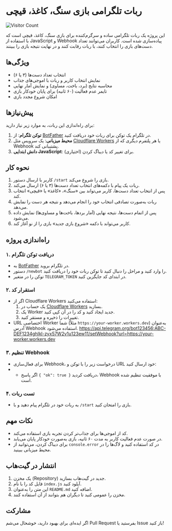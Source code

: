 # ربات تلگرامی بازی سنگ، کاغذ، قیچی
![Visitor Count](https://komarev.com/ghpvc/?username=Argh94&repo=Telegram-Bot-Rock-Paper-Scissors&label=بازدیدها)

این پروژه یک ربات تلگرامی ساده و سرگرم‌کننده برای بازی سنگ، کاغذ، قیچی است که با استفاده از JavaScript و Webhook پیاده‌سازی شده است. کاربران می‌توانند تعداد دست‌های بازی را انتخاب کنند، با ربات رقابت کنند و در نهایت نتیجه بازی را ببینند.

## ویژگی‌ها
- انتخاب تعداد دست‌ها (۳ یا ۶)
- نمایش انتخاب کاربر و ربات با اموجی‌های جذاب
- محاسبه نتایج (برد، باخت، مساوی) و نمایش آمار نهایی
- تایمر عدم فعالیت (۶۰ ثانیه) برای پایان خودکار بازی
- امکان شروع مجدد بازی

## پیش‌نیازها
برای راه‌اندازی این ربات، به موارد زیر نیاز دارید:
1. **توکن تلگرام**: از [BotFather](https://t.me/BotFather) در تلگرام یک توکن برای ربات خود دریافت کنید.
2. **محیط میزبانی**: یک سرویس مثل [Cloudflare Workers](https://workers.cloudflare.com/) یا هر پلتفرم دیگری که از Webhook پشتیبانی کند.
3. **دانش ابتدایی JavaScript**: برای تغییر کد یا دیباگ کردن (اختیاری).

## نحوه کار
1. کاربر با ارسال دستور `/start` بازی را شروع می‌کند.
2. ربات یک پیام با دکمه‌های انتخاب تعداد دست‌ها (۳ یا ۶) ارسال می‌کند.
3. پس از انتخاب تعداد دست‌ها، کاربر می‌تواند بین «سنگ»، «کاغذ» یا «قیچی» انتخاب کند.
4. ربات به‌صورت تصادفی انتخاب خود را انجام می‌دهد و نتیجه هر دست را نمایش می‌دهد.
5. پس از اتمام دست‌ها، نتیجه نهایی (آمار بردها، باخت‌ها و مساوی‌ها) نمایش داده می‌شود.
6. کاربر می‌تواند با دکمه «شروع بازی جدید» بازی را از نو آغاز کند.

## راه‌اندازی پروژه
### ۱. دریافت توکن تلگرام
- به [BotFather](https://t.me/BotFather) در تلگرام بروید.
- دستور `/newbot` را وارد کنید و مراحل را دنبال کنید تا توکن ربات خود را دریافت کنید.
- توکن را در متغیر `TELEGRAM_TOKEN` در ابتدای کد جایگزین کنید.

### ۲. استقرار کد
- اگر از Cloudflare Workers استفاده می‌کنید:
  1. یک حساب در [Cloudflare Workers](https://workers.cloudflare.com/) بسازید.
  2. یک Worker جدید ایجاد کنید و کد را در آن کپی کنید.
  3. تغییرات را ذخیره و مستقر کنید.
- URL اختصاصی Worker شما (مثلاً `https://your-worker.workers.dev`) به‌عنوان آدرس Webhook استفاده می‌شود.
https://api.telegram.org/bot123456:ABC-DEF1234ghIkl-zyx57W2v1u123ew11/setWebhook?url=https://your-worker.workers.dev


### ۳. تنظیم Webhook
- برای فعال‌سازی Webhook، درخواست زیر را با توکن و URL خود ارسال کنید:
- - اگر پاسخ `{ "ok": true }` دریافت کردید، Webhook با موفقیت تنظیم شده است.

### ۴. تست ربات
- به ربات خود در تلگرام پیام دهید و با `/start` بازی را امتحان کنید.

## نکات مهم
- کد از اموجی‌ها برای جذاب‌تر کردن تجربه بازی استفاده می‌کند.
- در صورت عدم فعالیت کاربر به مدت ۶۰ ثانیه، بازی به‌صورت خودکار پایان می‌یابد.
- برای دیباگ کردن، می‌توانید از `console.error` در کد استفاده کنید و لاگ‌ها را در محیط میزبانی ببینید.

## انتشار در گیت‌هاب
1. یک مخزن (Repository) جدید در گیت‌هاب بسازید.
2. فایل کد را با نام `index.js` آپلود کنید.
3. این متن را به‌عنوان `README.md` اضافه کنید.
4. مخزن را عمومی کنید تا دیگران هم بتوانند از آن استفاده کنند.

## مشارکت
اگر ایده‌ای برای بهبود دارید، خوشحال می‌شم Pull Request بفرستید یا Issue باز کنید!
